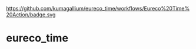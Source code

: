 https://github.com/kumagallium/eureco_time/workflows/Eureco%20Time%20Action/badge.svg

# eureco_time
